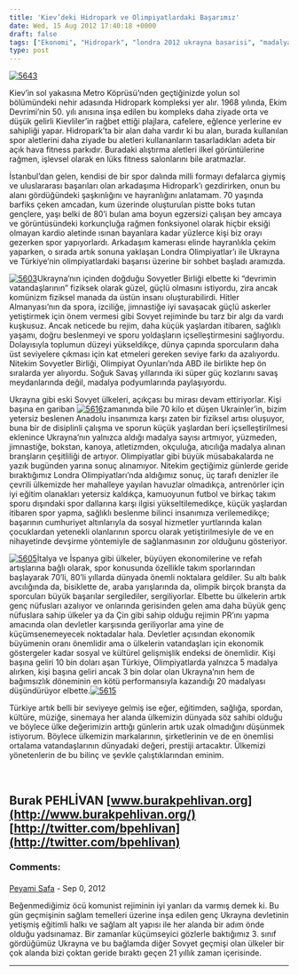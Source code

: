 ```yaml
---
title: 'Kiev’deki Hidropark ve Olimpiyatlardaki Başarımız'
date: Wed, 15 Aug 2012 17:40:18 +0000
draft: false
tags: ["Ekonomi", "Hidropark", "londra 2012 ukrayna basarisi", "madalya", "Spor", "Spor", "Ukrayna", "Yaşam"]
type: post
---
```


[![](http://burakpehlivan.org/wp-content/uploads/2012/08/5643.jpg "5643")](http://burakpehlivan.org/wp-content/uploads/2012/08/5643.jpg)

Kiev’in sol yakasına Metro Köprüsü’nden geçtiğinizde yolun sol bölümündeki nehir adasında Hidropark kompleksi yer alır. 1968 yılında, Ekim Devrimi’nin 50. yılı anısına inşa edilen bu kompleks daha ziyade orta ve düşük gelirli Kievliler’in rağbet ettiği plajlara, cafelere, eğlence yerlerine ev sahipliği yapar. Hidropark’ta bir alan daha vardır ki bu alan, burada kullanılan spor aletlerini daha ziyade bu aletleri kullananların tasarladıkları adeta bir açık hava fitness parkıdır. Buradaki alıştırma aletleri ilkel görüntülerine rağmen, işlevsel olarak en lüks fitness salonlarını bile aratmazlar.

İstanbul’dan gelen, kendisi de bir spor dalında milli formayı defalarca giymiş ve uluslararası başarıları olan arkadaşıma Hidropark’ı gezdirirken, onun bu alanı gördüğündeki şaşkınlığını ve hayranlığını anlatamam. 70 yaşında barfiks çeken amcadan, kum üzerinde oluşturulan pistte boks tutan gençlere, yaşı belki de 80’i bulan ama boyun egzersizi çalışan bey amcaya ve görüntüsündeki korkunçluğa rağmen fonksiyonel olarak hiçbir eksiği olmayan kardio aletinde ısınan bayanlara kadar yüzlerce kişi biz orayı gezerken spor yapıyorlardı. Arkadaşım kamerası elinde hayranlıkla çekim yaparken, o sırada artık sonuna yaklaşan Londra Olimpiyatlar’ı ile Ukrayna ve Türkiye’nin olimpiyatlardaki başarısı üzerine bir sohbet başladı aramızda.

[![](http://burakpehlivan.org/wp-content/uploads/2012/08/5603.jpg "5603")](http://burakpehlivan.org/wp-content/uploads/2012/08/5603.jpg)Ukrayna’nın içinden doğduğu Sovyetler Birliği elbette ki “devrimin vatandaşlarının” fiziksek olarak güzel, güçlü olmasını istiyordu, zira ancak komünizm fiziksel manada da üstün insanı oluşturabilirdi. Hitler Almanyası’nın da spora, izciliğe, jimnastiğe iyi savaşacak güçlü askerler yetiştirmek için önem vermesi gibi Sovyet rejiminde bu tarz bir algı da vardı kuşkusuz. Ancak neticede bu rejim, daha küçük yaşlardan itibaren, sağlıklı yaşamı, doğru beslenmeyi ve sporu yoldaşların içselleştirmesini sağlıyordu. Dolayısıyla toplumun düzeyi yükseldikçe, dünya çapında sporcuların daha üst seviyelere çıkması için kat etmeleri gereken seviye farkı da azalıyordu. Nitekim Sovyetler Birliği, Olimpiyat Oyunları’nda ABD ile birlikte hep ön sıralarda yer alıyordu. Soğuk Savaş yıllarında iki süper güç kozlarını savaş meydanlarında değil, madalya podyumlarında paylaşıyordu.

Ukrayna gibi eski Sovyet ülkeleri, açıkçası bu mirası devam ettiriyorlar. Kişi başına en gariban [![](http://burakpehlivan.org/wp-content/uploads/2012/08/5616.jpg "5616")](http://burakpehlivan.org/wp-content/uploads/2012/08/5616.jpg)zamanında bile 70 kilo et düşen Ukrainler’in, bizim yetersiz beslenen Anadolu insanımıza karşı zaten bir fiziksel artısı oluşuyor, buna bir de disiplinli çalışma ve sporun küçük yaşlardan beri içselleştirilmesi eklenince Ukrayna’nın yalnızca aldığı madalya sayısı artmıyor, yüzmeden, jimnastiğe, bokstan, kanoya, atletizmden, okçuluğa, atıcılığa madalya alınan branşların çeşitliliği de artıyor. Olimpiyatlar gibi büyük müsabakalarda ne yazık bugünden yarına sonuç alınamıyor. Nitekim geçtiğimiz günlerde geride bıraktığımız Londra Olimpiyatları’nda aldığımız sonuç, üç tarafı denizler ile çevrili ülkemizde her mahalleye yayılan havuzlar olmadıkça, antrenörler için iyi eğitim olanakları yetersiz kaldıkça, kamuoyunun futbol ve birkaç takım sporu dışındaki spor dallarına karşı ilgisi yükseltilemedikçe, küçük yaşlardan itibaren spor yapma, sağlıklı beslenme bilinci insanımıza verilemedikçe; başarının cumhuriyet altınlarıyla da sosyal hizmetler yurtlarında kalan çocuklardan yetenekli olanlarının sporcu olarak yetiştirilmesiyle de ve en nihayetinde devşirme yöntemiyle de sağlanmasının zor olduğunu gösteriyor.

[![](http://burakpehlivan.org/wp-content/uploads/2012/08/5605.jpg "5605")](http://burakpehlivan.org/wp-content/uploads/2012/08/5605.jpg)İtalya ve İspanya gibi ülkeler, büyüyen ekonomilerine ve refah artışlarına bağlı olarak, spor konusunda özellikle takım sporlarından başlayarak 70’li, 80’li yıllarda dünyada önemli noktalara geldiler. Su altı balık avcılığında da, bisiklette de, araba yarışlarında da, olimpik birçok branşta da sporcuları büyük başarılar sergilediler, sergiliyorlar. Elbette bu ülkelerin artık genç nüfusları azalıyor ve onlarında gerisinden gelen ama daha büyük genç nüfuslara sahip ülkeler ya da Çin gibi sahip olduğu rejimin PR’ını yapma amacında olan devletler karşısında geriliyorlar ama yine de küçümsenemeyecek noktadalar hala. Devletler açısından ekonomik büyümenin oranı önemlidir ama o ülkelerin vatandaşları için ekonomik göstergeler kadar sosyal ve kültürel gelişmişlik endeksi de önemlidir. Kişi başına geliri 10 bin doları aşan Türkiye, Olimpiyatlarda yalnızca 5 madalya alırken, kişi başına geliri ancak 3 bin dolar olan Ukrayna’nın hem de bağımsızlık döneminin en kötü performansıyla kazandığı 20 madalyası düşündürüyor elbette.[![](http://burakpehlivan.org/wp-content/uploads/2012/08/5615.jpg "5615")](http://burakpehlivan.org/wp-content/uploads/2012/08/5615.jpg)

Türkiye artık belli bir seviyeye gelmiş ise eğer, eğitimden, sağlığa, spordan, kültüre, müziğe, sinemaya her alanda ülkemizin dünyada söz sahibi olduğu ve böylece ülke değerimizin arttığı günlerin artık uzak olmadığını düşünmek istiyorum. Böylece ülkemizin markalarının, şirketlerinin ve de en önemlisi ortalama vatandaşlarının dünyadaki değeri, prestiji artacaktır. Ülkemizi yönetenlerin de bu bilinç ve şevkle çalıştıklarından eminim.

 

**Burak PEHLİVAN
[www.burakpehlivan.org](http://www.burakpehlivan.org/)
[http://twitter.com/bpehlivan](http://twitter.com/bpehlivan)**
---
### Comments:
#### 
[Peyami Safa]( "5erriyet@gmail.com") - <time datetime="2012-09-09 05:50:56">Sep 0, 2012</time>

Beğenmediğimiz öcü komunist rejiminin iyi yanları da varmış demek ki. Bu gün geçmişinin sağlam temelleri üzerine inşa edilen genç Ukrayna devletinin yetişmiş eğitimli halkı ve sağlam alt yapısı ile her alanda bir adım önde olduğu yadsınamaz. Bir zamanlar küçümseyici gözlerle baktığımız 3. sınıf gördüğümüz Ukrayna ve bu bağlamda diğer Sovyet geçmişi olan ülkeler bir çok alanda bizi çoktan geride bıraktı geçen 21 yıllık zaman içerisinde.
<hr />

